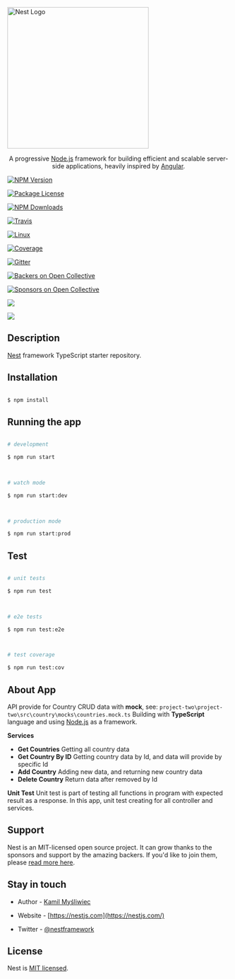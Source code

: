 
<p  align="center">

<a  href="http://nestjs.com/"  target="blank"><img  src="https://nestjs.com/img/logo_text.svg"  width="320"  alt="Nest Logo"  /></a>

</p>

  

[travis-image]: https://api.travis-ci.org/nestjs/nest.svg?branch=master

[travis-url]: https://travis-ci.org/nestjs/nest

[linux-image]: https://img.shields.io/travis/nestjs/nest/master.svg?label=linux

[linux-url]: https://travis-ci.org/nestjs/nest

<p  align="center">A progressive <a  href="http://nodejs.org"  target="blank">Node.js</a> framework for building efficient and scalable server-side applications, heavily inspired by <a  href="https://angular.io"  target="blank">Angular</a>.</p>

<p  align="center">

<a  href="https://www.npmjs.com/~nestjscore"><img  src="https://img.shields.io/npm/v/@nestjs/core.svg"  alt="NPM Version"  /></a>

<a  href="https://www.npmjs.com/~nestjscore"><img  src="https://img.shields.io/npm/l/@nestjs/core.svg"  alt="Package License"  /></a>

<a  href="https://www.npmjs.com/~nestjscore"><img  src="https://img.shields.io/npm/dm/@nestjs/core.svg"  alt="NPM Downloads"  /></a>

<a  href="https://travis-ci.org/nestjs/nest"><img  src="https://api.travis-ci.org/nestjs/nest.svg?branch=master"  alt="Travis"  /></a>

<a  href="https://travis-ci.org/nestjs/nest"><img  src="https://img.shields.io/travis/nestjs/nest/master.svg?label=linux"  alt="Linux"  /></a>

<a  href="https://coveralls.io/github/nestjs/nest?branch=master"><img  src="https://coveralls.io/repos/github/nestjs/nest/badge.svg?branch=master#5"  alt="Coverage"  /></a>

<a  href="https://gitter.im/nestjs/nestjs?utm_source=badge&utm_medium=badge&utm_campaign=pr-badge&utm_content=body_badge"><img  src="https://badges.gitter.im/nestjs/nestjs.svg"  alt="Gitter"  /></a>

<a  href="https://opencollective.com/nest#backer"><img  src="https://opencollective.com/nest/backers/badge.svg"  alt="Backers on Open Collective"  /></a>

<a  href="https://opencollective.com/nest#sponsor"><img  src="https://opencollective.com/nest/sponsors/badge.svg"  alt="Sponsors on Open Collective"  /></a>

<a  href="https://paypal.me/kamilmysliwiec"><img  src="https://img.shields.io/badge/Donate-PayPal-dc3d53.svg"/></a>

<a  href="https://twitter.com/nestframework"><img  src="https://img.shields.io/twitter/follow/nestframework.svg?style=social&label=Follow"></a>

</p>

<!--[![Backers on Open Collective](https://opencollective.com/nest/backers/badge.svg)](https://opencollective.com/nest#backer)

[![Sponsors on Open Collective](https://opencollective.com/nest/sponsors/badge.svg)](https://opencollective.com/nest#sponsor)-->

  

## Description

  

[Nest](https://github.com/nestjs/nest) framework TypeScript starter repository.

  

## Installation

  

```bash

$ npm install

```

  

## Running the app

  

```bash

# development

$ npm run start

  

# watch mode

$ npm run start:dev

  

# production mode

$ npm run start:prod

```

  

## Test

  

```bash

# unit tests

$ npm run test

  

# e2e tests

$ npm run test:e2e

  

# test coverage

$ npm run test:cov

```

## About App

API provide for Country CRUD data with **mock**, see:
`project-two\project-two\src\country\mocks\countries.mock.ts` 
Building with **TypeScript** language and using <a  href="http://nodejs.org"  target="blank">Node.js</a> as a framework.

**Services**
 - **Get Countries**
 Getting all country data
 - **Get Country By ID**
 Getting country data by Id, and data will provide by specific Id
 - **Add Country**
 Adding new data, and returning new country data
 - **Delete Country**
 Return data after removed by Id

**Unit Test**
Unit test is part of testing all functions in program with expected result as a response. In this app, unit test creating for all controller and services.
  

## Support

  

Nest is an MIT-licensed open source project. It can grow thanks to the sponsors and support by the amazing backers. If you'd like to join them, please [read more here](https://docs.nestjs.com/support).

  

## Stay in touch

  

- Author - [Kamil Myśliwiec](https://kamilmysliwiec.com)

- Website - [https://nestjs.com](https://nestjs.com/)

- Twitter - [@nestframework](https://twitter.com/nestframework)

  

## License

  

Nest is [MIT licensed](LICENSE).

  
